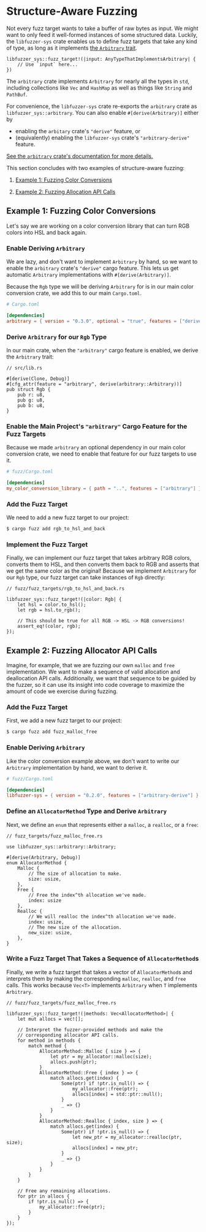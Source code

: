 # Structure-Aware Fuzzing

Not every fuzz target wants to take a buffer of raw bytes as input. We might
want to only feed it well-formed instances of some structured data. Luckily, the
`libfuzzer-sys` crate enables us to define fuzz targets that take any kind of type,
as long as it implements [the `Arbitrary` trait][arbitrary-trait].

```rust,ignore
libfuzzer_sys::fuzz_target!(|input: AnyTypeThatImplementsArbitrary| {
    // Use `input` here...
})
```

The `arbitrary` crate implements `Arbitrary` for nearly all the types in `std`,
including collections like `Vec` and `HashMap` as well as things like `String`
and `PathBuf`.

For convenience, the `libfuzzer-sys` crate re-exports the `arbitrary` crate as
`libfuzzer_sys::arbitrary`. You can also enable `#[derive(Arbitrary)]` either by

* enabling the `arbitary` crate's `"derive"` feature, or
* (equivalently) enabling the `libfuzzer-sys` crate's `"arbitrary-derive"` feature.

[See the `arbitrary` crate's documentation for more details.](https://docs.rs/arbitrary)

This section concludes with two examples of structure-aware fuzzing:

1. [Example 1: Fuzzing Color Conversions](#example-1-fuzzing-color-conversions)

2. [Example 2: Fuzzing Allocation API Calls](#example-2-fuzzing-allocator-api-calls)

## Example 1: Fuzzing Color Conversions

Let's say we are working on a color conversion library that can turn RGB colors
into HSL and back again.

### Enable Deriving `Arbitrary`

We are lazy, and don't want to implement `Arbitrary` by hand, so we want to
enable the `arbitrary` crate's `"derive"` cargo feature. This lets us get
automatic `Arbitrary` implementations with `#[derive(Arbitrary)]`.

Because the `Rgb` type we will be deriving `Arbitrary` for is in our main color
conversion crate, we add this to our main `Cargo.toml`.

```toml
# Cargo.toml

[dependencies]
arbitrary = { version = "0.3.0", optional = "true", features = ["derive"] }
```

### Derive `Arbitrary` for our `Rgb` Type

In our main crate, when the `"arbitrary"` cargo feature is enabled, we derive
the `Arbitrary` trait:

```rust,ignore
// src/lib.rs

#[derive(Clone, Debug)]
#[cfg_attr(feature = "arbitrary", derive(arbitrary::Arbitrary))]
pub struct Rgb {
    pub r: u8,
    pub g: u8,
    pub b: u8,
}
```

### Enable the Main Project's `"arbitrary"` Cargo Feature for the Fuzz Targets

Because we made `arbitrary` an optional dependency in our main color conversion
crate, we need to enable that feature for our fuzz targets to use it.

```toml
# fuzz/Cargo.toml

[dependencies]
my_color_conversion_library = { path = "..", features = ["arbitrary"] }
```

### Add the Fuzz Target

We need to add a new fuzz target to our project:

```sh
$ cargo fuzz add rgb_to_hsl_and_back
```

### Implement the Fuzz Target

Finally, we can implement our fuzz target that takes arbitrary RGB colors,
converts them to HSL, and then converts them back to RGB and asserts that we get
the same color as the original! Because we implement `Arbitrary` for our `Rgb`
type, our fuzz target can take instances of `Rgb` directly:

```rust,ignore
// fuzz/fuzz_targets/rgb_to_hsl_and_back.rs

libfuzzer_sys::fuzz_target!(|color: Rgb| {
    let hsl = color.to_hsl();
    let rgb = hsl.to_rgb();

    // This should be true for all RGB -> HSL -> RGB conversions!
    assert_eq!(color, rgb);
});
```

## Example 2: Fuzzing Allocator API Calls

Imagine, for example, that we are fuzzing our own `malloc` and `free`
implementation. We want to make a sequence of valid allocation and deallocation
API calls. Additionally, we want that sequence to be guided by the fuzzer, so it
can use its insight into code coverage to maximize the amount of code we
exercise during fuzzing.

### Add the Fuzz Target

First, we add a new fuzz target to our project:

```sh
$ cargo fuzz add fuzz_malloc_free
```

### Enable Deriving `Arbitrary`

Like the color conversion example above, we don't want to write our `Arbitrary`
implementation by hand, we want to derive it.

```toml
# fuzz/Cargo.toml

[dependencies]
libfuzzer-sys = { version = "0.2.0", features = ["arbitrary-derive"] }
```

### Define an `AllocatorMethod` Type and Derive `Arbitrary`

Next, we define an `enum` that represents either a `malloc`, a `realloc`, or a
`free`:

```rust,ignore
// fuzz_targets/fuzz_malloc_free.rs

use libfuzzer_sys::arbitrary::Arbitrary;

#[derive(Arbitrary, Debug)]
enum AllocatorMethod {
    Malloc {
        // The size of allocation to make.
        size: usize,
    },
    Free {
        // Free the index^th allocation we've made.
        index: usize
    },
    Realloc {
        // We will realloc the index^th allocation we've made.
        index: usize,
        // The new size of the allocation.
        new_size: usize,
    },
}
```

### Write a Fuzz Target That Takes a Sequence of `AllocatorMethod`s

Finally, we write a fuzz target that takes a vector of `AllocatorMethod`s and
interprets them by making the corresponding `malloc`, `realloc`, and `free`
calls. This works because `Vec<T>` implements `Arbitrary` when `T` implements
`Arbitrary`.

```rust,ignore
// fuzz/fuzz_targets/fuzz_malloc_free.rs

libfuzzer_sys::fuzz_target!(|methods: Vec<AllocatorMethod>| {
    let mut allocs = vec![];

    // Interpret the fuzzer-provided methods and make the
    // corresponding allocator API calls.
    for method in methods {
        match method {
            AllocatorMethod::Malloc { size } => {
                let ptr = my_allocator::malloc(size);
                allocs.push(ptr);
            }
            AllocatorMethod::Free { index } => {
                match allocs.get(index) {
                    Some(ptr) if !ptr.is_null() => {
                        my_allocator::free(ptr);
                        allocs[index] = std::ptr::null();
                    }
                    _ => {}
                }
            }
            AllocatorMethod::Realloc { index, size } => {
                match allocs.get(index) {
                    Some(ptr) if !ptr.is_null() => {
                        let new_ptr = my_allocator::realloc(ptr, size);
                        allocs[index] = new_ptr;
                    }
                    _ => {}
                }
            }
        }
    }

    // Free any remaining allocations.
    for ptr in allocs {
        if !ptr.is_null() => {
            my_allocator::free(ptr);
        }
    }
});
```

[arbitrary-trait]: https://docs.rs/arbitrary/*/arbitrary/trait.Arbitrary.html
